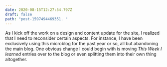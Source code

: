 ```yaml
---
date: 2020-08-15T12:27:54.797Z
draft: false
path: "post-1597494469351. "
---
```

As I kick off the work on a design and content update for the site, I realized that I need to reconsider certain aspects. For instance, I have been exclusively using this microblog for the past year or so, all but abandoning the main blog. One obvious change I could begin with is moving _This Week I learned_ entries over to the blog or even splitting them into their own thing altogether.